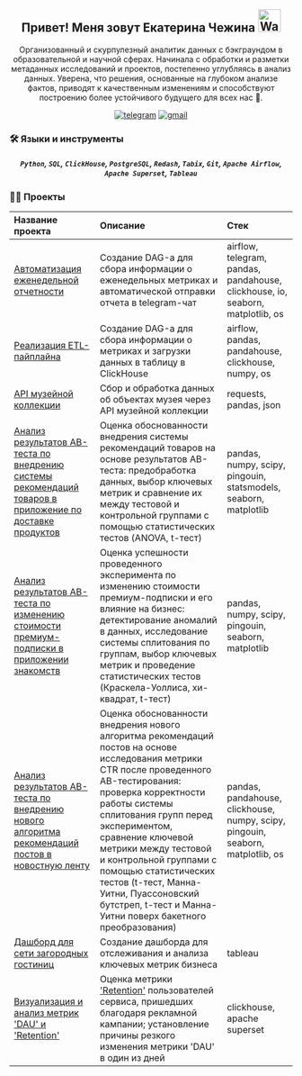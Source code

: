 <h2 align="center">
    Привет! Меня зовут Екатерина Чежина
    <img src="https://raw.githubusercontent.com/nixin72/nixin72/master/wave.gif" 
         alt="Waving hand animated gif"
         height="40"
         width="40" />
</h2>

<p align="center">
    Организованный и скурпулезный аналитик данных с бэкграундом в образовательной и научной сферах. Начинала с обработки и разметки метаданных исследований и проектов, постепенно углубляясь в анализ данных. Уверена, что решения, основанные на глубоком анализе фактов, приводят к качественным изменениям и способствуют построению более устойчивого будущего для всех нас 🙂.
</p>

<p align="center">
    <a href="https://t.me/Kateri_Che">
        <img src="https://camo.githubusercontent.com/8f41682a178e57a174d0c6042e9cdb842c6329b24c34b2bf4206c25e933073a9/68747470733a2f2f696d672e736869656c64732e696f2f62616467652f54656c656772616d2d3243413545303f7374796c653d666f722d7468652d6261646765266c6f676f3d74656c656772616d266c6f676f436f6c6f723d7768697465" alt="telegram" /></a>
    <a href="https://mail.google.com/mail/u/0/?fs=1&tf=cm&source=mailto&to=kateriche1510@gmail.com">
        <img src="https://camo.githubusercontent.com/316d8f7c978293bb876edbbf72de1cc0a0d18b70d4ba287d4597ee085eda0b61/68747470733a2f2f696d672e736869656c64732e696f2f62616467652f476d61696c2d7265643f6c6f676f3d676d61696c266c6f676f436f6c6f723d7768697465267374796c653d666f722d7468652d6261646765" alt="gmail" /></a>
</p>

### :hammer_and_wrench: Языки и инструменты

<h5 align="center"> 
    <code>Python</code>, 
    <code>SQL</code>, 
    <code>ClickHouse</code>, 
    <code>PostgreSQL</code>, 
    <code>Redash</code>,
    <code>Tabix</code>,
    <code>Git</code>, 
    <code>Apache Airflow</code>, 
    <code>Apache Superset</code>, 
    <code>Tableau</code>
</h5>

### :woman_technologist: Проекты

| Название проекта     | Описание  | Стек
:------------------|:-------------|:------|
|[Автоматизация еженедельной отчетности](https://github.com/Kateri-Che/weekly-reports-telegram)|Создание DAG-а для сбора информации о еженедельных метриках и автоматической отправки отчета в telegram-чат|airflow, telegram, pandas, pandahouse, clickhouse, io, seaborn, matplotlib, os|
|[Реализация ETL-пайплайна](https://github.com/Kateri-Che/etl-project)|Создание DAG-а для сбора информации о метриках и загрузки данных в таблицу в ClickHouse| airflow, pandas, pandahouse, clickhouse, numpy, os|
|[API музейной коллекции](https://github.com/Kateri-Che/museum-collection-requests)| Сбор и обработка данных об объектах музея через API музейной коллекции|requests, pandas, json|
|[Анализ результатов AB-теста по внедрению системы рекомендаций товаров в приложение по доставке продуктов](https://github.com/Kateri-Che/ab-test-delivery-app)|Оценка обоснованности внедрения системы рекомендаций товаров на основе результатов AB-теста: предобработка данных, выбор ключевых метрик и сравнение их между тестовой и контрольной группами с помощью статистических тестов (ANOVA, t-тест)|pandas, numpy, scipy, pingouin, statsmodels, seaborn, matplotlib|
|[Анализ результатов AB-теста по изменению стоимости премиум-подписки в приложении знакомств](https://github.com/Kateri-Che/ab-test-dating-app)|Оценка успешности проведенного эксперимента по изменению стоимости премиум-подписки и его влияние на бизнес: детектирование аномалий в данных, исследование системы сплитования по группам, выбор ключевых метрик и проведение статистических тестов (Краскела-Уоллиса, хи-квадрат, t-тест)|pandas, numpy, scipy, pingouin, seaborn, matplotlib|
|[Анализ результатов AB-теста по внедрению нового алгоритма рекомендаций постов в новостную ленту](https://github.com/Kateri-Che/ab-test-ctr)|Оценка обоснованности внедрения нового алгоритма рекомендаций постов на основе исследования метрики CTR после проведенного AB-тестирования: проверка корректности работы системы сплитования групп перед экспериментом, сравнение ключевой метрики между тестовой и контрольной группами с помощью статистических тестов (t-тест, Манна-Уитни, Пуассоновский бутстреп, t-тест и  Манна-Уитни поверх бакетного преобразования)|pandas, pandahouse, clickhouse, numpy, scipy, pingouin, seaborn, matplotlib, os|
|[Дашборд для сети загородных гостиниц](https://public.tableau.com/app/profile/ekaterina.chezhina/viz/Hospitality_17235860333150/Hospitality)|Создание дашборда для отслеживания и анализа ключевых метрик бизнеса|tableau|
|[Визуализация и анализ метрик 'DAU' и 'Retention'](https://drive.google.com/file/d/16hip1McT7287kzGGX4_06lAiPcm7I0ww/view?usp=sharing)|Оценка метрики ['Retention'](https://drive.google.com/file/d/1AAgN7cv8D6OBxsc00QOKyelI6ojdGcNs/view?usp=sharing) пользователей сервиса, пришедших благодаря рекламной кампании; установление причины резкого изменения метрики 'DAU' в один из дней|clickhouse, apache superset|
